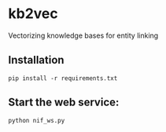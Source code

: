 # kb2vec

Vectorizing knowledge bases for entity linking

Installation
-----------

```
pip install -r requirements.txt
```


Start the web service:
---------------------

```
python nif_ws.py
```
